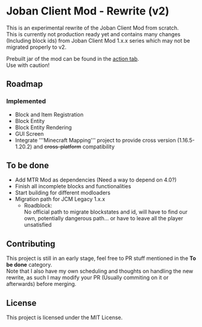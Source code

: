 # Joban Client Mod - Rewrite (v2)
This is an experimental rewrite of the Joban Client Mod from scratch.  
This is currently not production ready yet and contains many changes (Including block ids) from Joban Client Mod 1.x.x series which may not be migrated properly to v2.  

Prebuilt jar of the mod can be found in the [action tab](https://github.com/DistrictOfJoban/JCM-Rewrite/actions).  
Use with caution!

## Roadmap
### Implemented
- Block and Item Registration
- Block Entity
- Block Entity Rendering
- GUI Screen
- Integrate '''Minecraft Mapping''' project to provide cross version (1.16.5-1.20.2) and ~~cross-platform~~ compatibility

## To be done
- Add MTR Mod as dependencies (Need a way to depend on 4.0?)
- Finish all incomplete blocks and functionalities
- Start building for different modloaders
- Migration path for JCM Legacy 1.x.x
  - Roadblock:  
  No official path to migrate blockstates and id, will have to find our own, potentially dangerous path... or have to leave all the player unsatisfied

## Contributing
This project is still in an early stage, feel free to PR stuff mentioned in the **To be done** category.  
Note that I also have my own scheduling and thoughts on handling the new rewrite, as such I may modify your PR (Usually commiting on it or afterwards) before merging.

## License
This project is licensed under the MIT License.
